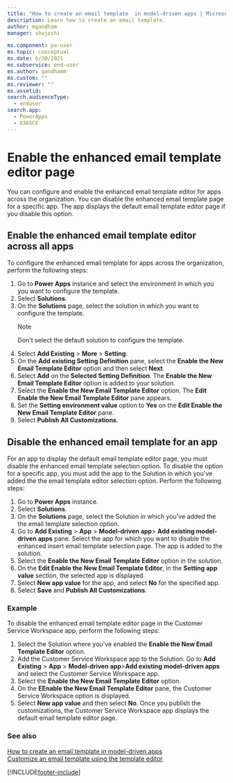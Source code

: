 ```yaml
---
title: "How to create an email template  in model-driven apps | MicrosoftDocs"
description: Learn how to create an email template.
author: mgandham
manager: shujoshi

ms.component: pa-user
ms.topic: conceptual
ms.date: 6/30/2021
ms.subservice: end-user
ms.author: gandhamm
ms.custom: ""
ms.reviewer: ""
ms.assetid: 
search.audienceType: 
  - enduser
search.app: 
  - PowerApps
  - D365CE
---
```


# Enable the enhanced email template editor page
 
You can configure and enable the enhanced email template editor for apps across the organization. You can disable the enhanced email template page for a specific app. The app displays the default email template editor page if you disable this option.

## Enable the enhanced email template editor across all apps

To configure the enhanced email template for apps across the organization, perform the following steps:

1. Go to **Power Apps** instance and select the environment in which you you want to configure the template.
2. Select **Solutions**.
3. On the **Solutions** page, select the solution in which you want to configure the template.
   > [!NOTE]
   > Don't select the default solution to configure the template.
4. Select **Add Existing** > **More** > **Setting**.
5. On the **Add existing Setting Definition** pane, select the **Enable the New Email Template Editor** option and then select **Next**.
6. Select **Add** on the **Selected Setting Definition**. The **Enable the New Email Template Editor** option is added to your solution. 
7. Select the **Enable the New Email Template Editor** option. The **Edit Enable the New Email Template Editor** pane appears.
8. Set the **Setting environment value** option to **Yes** on the **Edit Enable the New Email Template Editor** pane.
9. Select **Publish All Customizations**.

## Disable the enhanced email template for an app

For an app to display the default email template editor page, you must disable the enhanced email template selection option. To disable the option for a specific app, you must add the app to the Solution in which you've added the the email template editor selection option. Perform the following steps:

1. Go to **Power Apps** instance.
2. Select **Solutions**.
1. On the **Solutions** page, select the Solution in which you've added the the email template selection option.
1. Go to **Add Existing** > **App** > **Model-driven app**> **Add existing model-driven apps** pane. Select the app for which you want to disable the enhanced insert email template selection page. The app is added to the solution. 
1. Select the **Enable the New Email Template Editor** option in the solution.
1. On the **Edit Enable the New Email Template Editor**, in the **Setting app value** section, the selected app is displayed. 
2. Select **New app value** for the app, and select **No** for the specified app. 
4. Select **Save** and **Publish All Customizations**.

### Example

To disable the enhanced email template editor page in the Customer Service Workspace app, perform the following steps:

1. Select the Solution where you've enabled the **Enable the New Email Template Editor** option.
2.  Add the Customer Service Workspace app to the Solution. Go to **Add Existing** > **App** > **Model-driven app**>**Add existing model-driven apps** and select the Customer Service Workspace app.
3.  Select the **Enable the New Email Template Editor** option. 
4.  On the **EEnable the New Email Template Editor** pane, the Customer Service Workspace option is displayed. 
5.  Select **New app value** and then select **No**. 
Once you publish the customizations, the Customer Service Workspace app displays the default email template editor page.


### See also

[How to create an email template  in model-driven apps](email-template-create.md)  
[Customize an email template using the template editor](cs-template-options.md)


[!INCLUDE[footer-include](../includes/footer-banner.md)]
